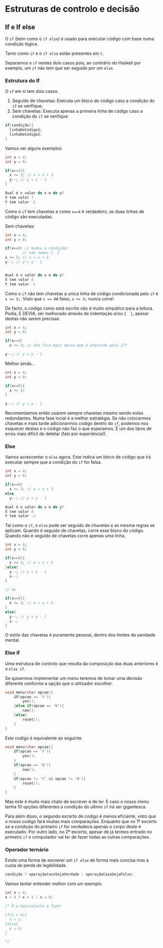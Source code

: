 # Estruturas de controlo e decisão

## If e If else
O `if` (bem como o `if else`) é usado para executar código com base numa condição lógica.

Tanto como `if` e o `if else` estão presentes em `C`.

Separamos o `if` nestes dois casos pois, ao contrário do Haskell por exemplo, um `if` não tem que ser seguido por um `else`.

### Estrutura do If

O `if` em si tem dois casos.
1. Seguido de chavetas: Executa um bloco de código caso a condição do `if` se verifique;
2. Sem chavetas: Executa apenas a primeira linha de código caso a condição do `if` se verifique.

```C
if(condição){
  linhaDeCodigo1;
  linhaDeCodigo2;
}
```

Vamos ver alguns exemplos:
```C
int x = 4;
int y = 0;

if(x==4){
  x += 3; // x = x + 3
  y--; // y = y - 1
}

Qual é o valor do x e do y?
X tem valor 7
Y tem valor -1
```
Como o `if` tem chavetas e como `x==4` é verdadeiro, as duas linhas de código são executadas.

Sem chavetas:
```C
int x = 4;
int y = 0;

if(x==0) // mudou a condição!
        // não temos {  }
x += 3; // x = x + 3
y--; // y = y - 1


Qual é o valor do x e do y?
X tem valor 4
Y tem valor -1
```
Como o `if` não tem chavetas a unica linha de código condicionada pelo `if` é `x += 3;`.
Visto que `x == 0`é falso, `x += 3;` nunca corre!

De facto, o código como está escrito não é muito simpático para a leitura. Podia, E DEVIA, ser melhorado através de indentação e/ou `{  }`, apesar destas não serem precisas.
```C
int x = 4;
int y = 0;

if(x==0)
  x += 3; // não fica mais obvio que é afectado pelo if?

y--; // y = y - 1
```
Melhor ainda...
```C
int x = 4;
int y = 0;

if(x==0){
  x += 3;
}

y--; // y = y - 1
```

Recomendamos então usarem sempre chavetas mesmo sendo estas redundantes. Numa fase incial é a melhor estratégia. Se não colocarmos chavetas e mais tarde adicionarmos codigo dentro do `if`, podemos nos esquecer destas e o código não faz o que esperamos. É um dos tipos de erros mais dificil de detetar (falo por experiência!).

### Else

Vamos acrescentar o `else` agora. Este indica um bloco de código que irá executar sempre que a condição do `if` for falsa.
```C
int x = 4;
int y = 0;

if(x==0)
  x += 3; // x = x + 3
else
  y--; // y = y - 1

Qual é o valor do x e do y?
X tem valor 4
Y tem valor -1
```
Tal como o `if`, o `else` pode ser seguido de chavetas e as mesma regras se aplicam.
Quando é seguido de chavetas, corre esse bloco do código.
Quando não é seguido de chavetas corre apenas uma linha.
```C
int x = 4;
int y = 0;

if(x==0){
  x += 3; // x = x + 3
}else{
  y--; // y = y - 1
  x--;
}

// ou

if(x==0){
  x += 3; // x = x + 3
}
else{
  y--; // y = y - 1
  x--;
}
```
O estilo das chavetas é puramente pessoal, dentro dos limites da sanidade mental.

### Else if
Uma estrutura de controlo que resulta da composição das duas anteriores é o `else if`.

Se quisermos implementar um menu teremos de tomar uma decisão diferente conforme a opção que o utilizador escolher.
```C
void menu(char opcao){
    if(opcao == 'Y'){
        yes();
    }else if(opcao == 'N'){
        nao();
    }else{
        reset();
    }
}
```
Este codigo é equivalente ao seguinte.
```C
void menu(char opcao){
    if(opcao == 'Y'){
        yes();
    }
    if(opcao == 'N'){
        nao();
    }
    if(opcao != 'Y' && opcao != 'N'){
        reset();
    }
}
```
Mas este é muito mais chato de escrever e de ler. E caso o nosso menu tenha 10 opções diferentes a condição do ultimo `if` irá ser gigantesca.

Para além disso, o segundo excerto de codigo é menos eficiente, visto que o nosso codigo fará muitas mais comparações. Enquanto que no 1º excerto se a condição do
 primeiro `if` for verdadeira apenas o corpo deste é executado. Por outro lado, no 2º excerto, apesar de já termos entrado no primeiro `if` o computador vai ter de
 fazer todas as outras comparações.

 ### Operador ternário

Existe uma forma de escrever um `if else` de forma mais concisa mas à custa de perda de legibilidade.

```c
condição ? operaçãoCasoSejaVerdade : operaçãoCasoSejaFalso;
```
Vamos tentar entender melhor com um exemplo
```c
int x = 4;
x > 4 ? x = 1 : x = 0;

/* É o equivalente a fazer

if(x > 4){
  x = 1;
}else{
  x = 0;
}

*/
```

